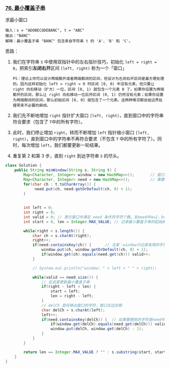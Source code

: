 

### [76. 最小覆盖子串](https://leetcode.cn/problems/minimum-window-substring/)

求最小窗口

```
输入：s = "ADOBECODEBANC", t = "ABC"
输出："BANC"
解释：最小覆盖子串 "BANC" 包含来自字符串 t 的 'A'、'B' 和 'C'。

```

思路：

1.   我们在字符串 `S` 中使用双指针中的左右指针技巧，初始化 `left = right = 0`，把索引**左闭右开**区间 `[left, right)` 称为一个「窗口」

     ```
     PS：理论上你可以设计两端都开或者两端都闭的区间，但设计为左闭右开区间是最方便处理的。因为这样初始化 left = right = 0 时区间 [0, 0) 中没有元素，但只要让 right 向右移动（扩大）一位，区间 [0, 1) 就包含一个元素 0 了。如果你设置为两端都开的区间，那么让 right 向右移动一位后开区间 (0, 1) 仍然没有元素；如果你设置为两端都闭的区间，那么初始区间 [0, 0] 就包含了一个元素。这两种情况都会给边界处理带来不必要的麻烦。
     ```

2.   我们先不断地增加 `right` 指针扩大窗口 `[left, right)`，直到窗口中的字符串符合要求（包含了 `T`中的所有字符）。

3.   此时，我们停止增加 `right`，转而不断增加 `left` 指针缩小窗口 `[left, right)`，直到窗口中的字符串不再符合要求（不包含 `T` 中的所有字符了）。同时，每次增加 `left`，我们都要更新一轮结果。

4.   重复第 2 和第 3 步，直到 `right` 到达字符串 `S` 的尽头。

```java
class Solution {
    public String minWindow(String s, String t) {
        Map<Character, Integer> window = new HashMap<>();		// 窗口中已有的需要的字符个数
        Map<Character, Integer> need = new HashMap<>();			// 需要的字符个数
        for(char ch : t.toCharArray()) {
             need.put(ch, need.getOrDefault(ch, 0) + 1);
        }
      
      
        int left = 0;
        int right = 0;
        int valid = 0; // 表示窗口中满足 need 条件的字符个数。如need中a=2，b=3，则window中a=2时valid++,valid=2时表示a数量满足，b也满足
        int start = 0, len = Integer.MAX_VALUE;	// 记录最小覆盖子串的起始索引及长度

        while(right < s.length()) {
            char ch = s.charAt(right);
            right++;
            if(need.containsKey(ch)) {		// 注意：window只记录有用的字符即可
                window.put(ch, window.getOrDefault(ch, 0) + 1);
                if(window.get(ch).equals(need.get(ch))) valid++;		// 注意：要用equals
            }

            // System.out.println("window: " + left + " " + right);

            while(valid == need.size()) {
              	// 在这里更新最小覆盖子串
                if(right - left < len) {
                    start = left;
                    len = right - left;
                }
              	// delCh 是将移出窗口的字符，窗口左边右移
                char delCh = s.charAt(left);
                left++;
                if(need.containsKey(delCh)) {  // 如果要删除的字符是need中的字符
                    if(window.get(delCh).equals(need.get(delCh))) valid--;
                    window.put(delCh, window.get(delCh) - 1);
                }
            }
        }

        return len == Integer.MAX_VALUE ? "" : s.substring(start, start + len);
    }
}
```

